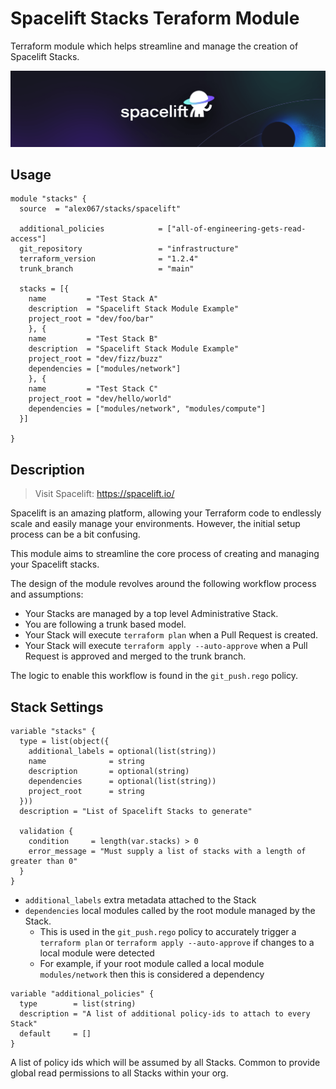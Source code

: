 # Spacelift Stacks Teraform Module

Terraform module which helps streamline and manage the creation of Spacelift Stacks. 

![](assets/banner.png)

## Usage

```hcl
module "stacks" {
  source  = "alex067/stacks/spacelift"

  additional_policies            = ["all-of-engineering-gets-read-access"]
  git_repository                 = "infrastructure"
  terraform_version              = "1.2.4"
  trunk_branch                   = "main"

  stacks = [{
    name         = "Test Stack A"
    description  = "Spacelift Stack Module Example"
    project_root = "dev/foo/bar"
    }, {
    name         = "Test Stack B"
    description  = "Spacelift Stack Module Example"
    project_root = "dev/fizz/buzz"
    dependencies = ["modules/network"]
    }, {
    name         = "Test Stack C"
    project_root = "dev/hello/world"
    dependencies = ["modules/network", "modules/compute"]
  }]

}
```

## Description

> Visit Spacelift: https://spacelift.io/ 

Spacelift is an amazing platform, allowing your Terraform code to endlessly scale and easily manage your environments. However, the initial setup process can be a bit confusing.

This module aims to streamline the core process of creating and managing your Spacelift stacks. 

The design of the module revolves around the following workflow process and assumptions:
* Your Stacks are managed by a top level Administrative Stack.
* You are following a trunk based model.
* Your Stack will execute ```terraform plan``` when a Pull Request is created.
* Your Stack will execute ```terraform apply --auto-approve``` when a Pull Request is approved and merged to the trunk branch.

The logic to enable this workflow is found in the ```git_push.rego``` policy.

## Stack Settings

```hcl
variable "stacks" {
  type = list(object({
    additional_labels = optional(list(string))
    name              = string
    description       = optional(string)
    dependencies      = optional(list(string))
    project_root      = string
  }))
  description = "List of Spacelift Stacks to generate"

  validation {
    condition     = length(var.stacks) > 0
    error_message = "Must supply a list of stacks with a length of greater than 0"
  }
}
```

* ```additional_labels``` extra metadata attached to the Stack
* ```dependencies``` local modules called by the root module managed by the Stack. 
  - This is used in the ```git_push.rego``` policy to accurately trigger a ```terraform plan``` or ```terraform apply --auto-approve``` if changes to a local module were detected
  - For example, if your root module called a local module ```modules/network``` then this is considered a dependency

```hcl
variable "additional_policies" {
  type        = list(string)
  description = "A list of additional policy-ids to attach to every Stack"
  default     = []
}
```

A list of policy ids which will be assumed by all Stacks. Common to provide global read permissions to all Stacks within your org.
